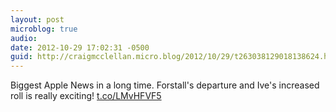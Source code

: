 ```yaml
---
layout: post
microblog: true
audio: 
date: 2012-10-29 17:02:31 -0500
guid: http://craigmcclellan.micro.blog/2012/10/29/t263038129018138624.html
---
```

Biggest Apple News in a long time. Forstall's departure and Ive's increased roll is really exciting! [t.co/LMvHFVF5](http://t.co/LMvHFVF5)
